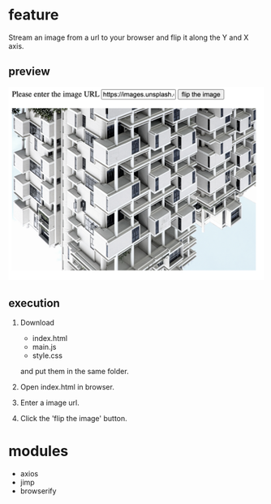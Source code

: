 # feature
Stream an image from a url to your browser and flip it along the Y and X axis.

## preview
![preview image](https://github.com/Flora2020/images/blob/main/image_processing.png?raw=true)

## execution
1. Download
    - index.html
    - main.js
    - style.css

    and put them in the same folder.

2. Open index.html in browser.
3. Enter a image url.
4. Click the 'flip the image' button.

# modules
- axios
- jimp
- browserify
